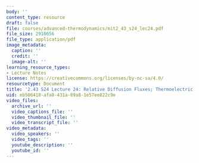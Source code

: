 ```yaml
---
body: ''
content_type: resource
draft: false
file: courses/advanced-thermodynamics/mit2_43_s24_lec24.pdf
file_size: 2910656
file_type: application/pdf
image_metadata:
  caption: ''
  credit: ''
  image-alt: ''
learning_resource_types:
- Lecture Notes
license: https://creativecommons.org/licenses/by-nc-sa/4.0/
resourcetype: Document
title: '2.43 S24 Lecture 24: Relative Diffusion Fluxes; Thermoelectric Effects'
uid: eb506418-afa8-431a-89a8-1e57ee822c9e
video_files:
  archive_url: ''
  video_captions_file: ''
  video_thumbnail_file: ''
  video_transcript_file: ''
video_metadata:
  video_speakers: ''
  video_tags: ''
  youtube_description: ''
  youtube_id: ''
---
```


